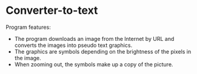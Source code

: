 # Converter-to-text

Program features:
- The program downloads an image from the Internet by URL and converts the images into pseudo text graphics. 
- The graphics are symbols depending on the brightness of the pixels in the image. 
- When zooming out, the symbols make up a copy of the picture.
